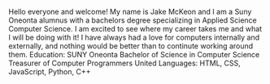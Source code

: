 Hello everyone and welcome! My name is Jake McKeon and I am a Suny Oneonta alumnus with a bachelors degree specializing in Applied Science Computer Science. I am excited to see where my career takes me and what I will be doing with it!
I have always had a love for computers internally and externally, and nothing would be better than to continute working around them.
Education: SUNY Oneonta Bachelor of Science in Computer Science
Treasurer of Computer Programmers United
Languages: HTML, CSS, JavaScript, Python, C++
